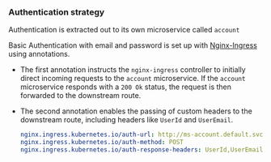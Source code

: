 ### Authentication strategy

Authentication is extracted out to its own microservice called `account`

Basic Authentication with email and password is set up with [Nginx-Ingress](https://kubernetes.github.io/ingress-nginx/examples/auth/external-auth/) using annotations.

- The first annotation instructs the `nginx-ingress` controller to initially direct incoming requests to the `account` microservice. If the `account` microservice responds with a `200 Ok` status, the request is then forwarded to the downstream route.

- The second annotation enables the passing of custom headers to the downstream route, including headers like `UserId` and `UserEmail`.

  ```yaml
  nginx.ingress.kubernetes.io/auth-url: http://ms-account.default.svc.cluster.local:3000/api/account/authenticate
  nginx.ingress.kubernetes.io/auth-method: POST
  nginx.ingress.kubernetes.io/auth-response-headers: UserId,UserEmail
  ```
